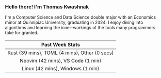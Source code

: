 
### Hello there! I'm Thomas Kwashnak

I'm a Computer Science and Data Science double major with an Economics
minor at Quinnipiac University, graduating in 2024.
I enjoy diving into algorithms and learning the inner-workings of the tools
many programmers take for granted.

| Past Week Stats |
| :---: |
| Rust (39 mins), TOML (4 mins), Other (0 secs) |
| Neovim (42 mins), VS Code (1 min) |
| Linux (42 mins), Windows (1 min) |

